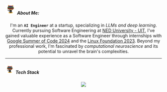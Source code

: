  <!---  <div align='center'>
<a href="https://linkedin.com/in/samadpls/"><img  align="center" src="https://readme-typing-svg.demolab.com?font=Fira+Code&size=16&pause=1000&color=FFBF00&width=420&lines=AI/ML+%7C+Python+%7C+Software%20+Engineer+%7C" alt="Typing SVG" />
</a></div><be>
-->
##### <img src='.github/workflows/cartoon1.gif' height=35/>  About Me:

<div align='center'>
<p>I'm an <code><b>AI Engineer</b></code> at a startup, specializing in <em>LLMs and deep learning</em>. Currently pursuing Software Engineering at <a href='https://uitu.edu.pk/'>NED University - UIT</a>, I've gained valuable experience as a Software Engineer through internships with <ins>Google Summer of Code 2024</ins> and the <ins>Linux Foundation 2023</ins>. Beyond my professional work, I'm fascinated by <em>computational neuroscience</em> and its potential to unravel the brain's complexities.</p>
</div>


 <!---  <a href='https://github.com/samadpls/Programing-Gifs'>
<img align='right' src='https://programming-gifs.cyclic.app' height=100 alt='samadpls/Programming-Gifs'></a>-->
------
##### <img src='.github/workflows/cartoon1.gif' height=30/> Tech Stack
  <div align='center'>
    <img src="https://skillicons.dev/icons?i=py,aws,kubernetes,docker,githubactions,bash,fastapi,django,flask,sklearn,pytorch,tensorflow,js,java,scala,spring,react,html,css,bootstrap,linux,git,postman,mysql,selenium,figma" />
  </div>
